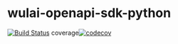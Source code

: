 # wulai-openapi-sdk-python
[![Build Status](https://travis-ci.org/laiye-ai/wulai-openapi-sdk-python.svg?branch=master)](https://travis-ci.org/laiye-ai/wulai-openapi-sdk-python)
coverage[![codecov](https://codecov.io/gh/laiye-ai/wulai-openapi-sdk-python/branch/master/graph/badge.svg)](https://codecov.io/gh/laiye-ai/wulai-openapi-sdk-python)